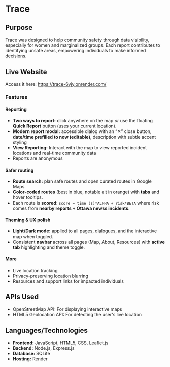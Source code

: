 # Trace


## Purpose
Trace was designed to help community safety through data visibility, especially for women and marginalized groups. Each report contributes to identifying unsafe areas, empowering individuals to make informed decisions.

## Live Website
Access it here: https://trace-6vjy.onrender.com/

### Features
#### Reporting
- **Two ways to report:** click anywhere on the map _or_ use the floating **Quick Report** button (uses your current location).
- **Modern report modal:** accessible dialog with an “✕” close button, **date/time prefilled to now (editable)**, description with subtle accent styling
- **View Reporting:** Interact with the map to view reported incident locations and real-time community data
- Reports are anonymous

#### Safer routing
- **Route search:** plan safe routes and open curated routes in Google Maps.
- **Color‑coded routes** (best in blue, notable alt in orange) with **tabs** and hover tooltips.
- Each route is **scored**: `score = time (s)*ALPHA + risk*BETA` where risk comes from **nearby reports + Ottawa newss incidents**.

#### Theming & UX polish
- **Light/Dark mode:** applied to all pages, dialogues, and the interactive map when toggled.
- Consistent **navbar** across all pages (Map, About, Resources) with **active tab** highlighting and theme toggle.

#### More
- Live location tracking  
- Privacy-preserving location blurring  
- Resources and support links for impacted individuals

## APIs Used
- OpenStreetMap API: For displaying interactive maps
- HTML5 Geolocation API: For detecting the user's live location

## Languages/Technologies
- **Frontend:** JavaScript, HTML5, CSS, Leaflet.js  
- **Backend:** Node.js, Express.js  
- **Database:** SQLite
- **Hosting:** Render
